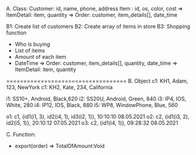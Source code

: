 A. Class: 
Customer: id, name, phone, address
Item	: id, os, color, cost
=> ItemDetail: item, quantity
=> Order: customer, item_details[], date_time


B1: Create list of customers
B2: Create array of items in store
B3: Shopping function
+ Who is buying
+ List of items
+ Amount of each item
+ DateTime
=> Order: customer, item_details[], quantity, date_time
=> ItemDetail: item, quantity

===================================
B. Object
c1: KH1, Adam, 123, NewYork
c1: KH2, Kate, 234, California

i1: SS10+, Android, Black,620
i2: SS20U, Android, Green, 840
i3: IP4, IOS, White, 280
i4: IP12, IOS, Black, 880
i5: WP8, WindowPhone, Blue, 560

o1: c1, {id1(i1, 3), id2(i4, 1), id3(i2, 1)}, 10:10:10 08.05.2021
o2: c2, {id1(i3, 2), id2(i5, 1)}, 20:10:12 07.05.2021
o3: c2, {id1(i4, 1)}, 09:28:32 08.05.2021

C. Function: 
+ export(order) => TotalOfAmount:Void